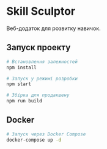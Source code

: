 # Skill Sculptor

Веб-додаток для розвитку навичок.

## Запуск проекту

```bash
# Встановлення залежностей
npm install

# Запуск у режимі розробки
npm start

# Збірка для продакшену
npm run build
```

## Docker

```bash
# Запуск через Docker Compose
docker-compose up -d
```
